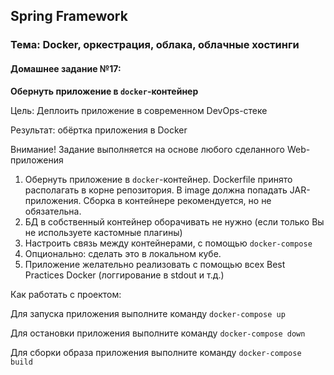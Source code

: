 ## Spring Framework
### Тема: Docker, оркестрация, облака, облачные хостинги  
#### Домашнее задание №17:
**Обернуть приложение в `docker`-контейнер**

Цель: Деплоить приложение в современном DevOps-стеке

Результат: обёртка приложения в Docker

Внимание! Задание выполняется на основе любого сделанного Web-приложения

1. Обернуть приложение в `docker`-контейнер. Dockerfile принято располагать в корне репозитория. В image должна попадать JAR-приложения. Сборка в контейнере рекомендуется, но не обязательна.
2. БД в собственный контейнер оборачивать не нужно (если только Вы не используете кастомные плагины)
3. Настроить связь между контейнерами, с помощью `docker-compose`
4. Опционально: сделать это в локальном кубе.
5. Приложение желательно реализовать с помощью всех Best Practices Docker (логгирование в stdout и т.д.)

Как работать с проектом:

Для запуска приложения выполните команду `docker-compose up`

Для остановки приложения выполните команду `docker-compose down`

Для сборки образа приложения выполните команду `docker-compose build`